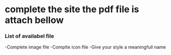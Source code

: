 # complete the site the pdf file is attach bellow #

### List of availabel file ###

-Complete image file
-Complte icon file
-Give your style a meaningfull name

